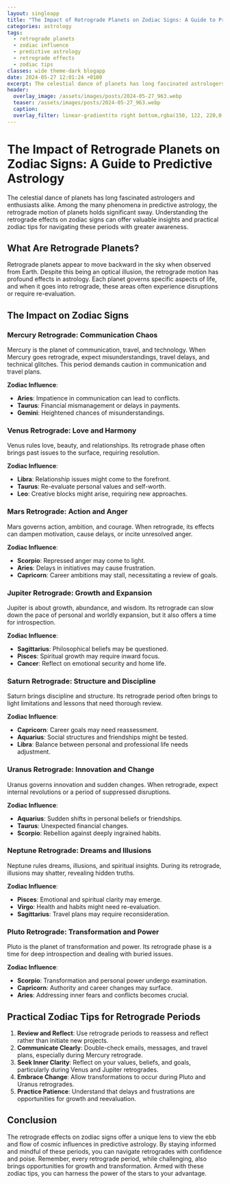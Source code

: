 ```yaml
---
layout: singleapp
title: "The Impact of Retrograde Planets on Zodiac Signs: A Guide to Predictive Astrology"
categories: astrology
tags:
  - retrograde planets
  - zodiac influence
  - predictive astrology
  - retrograde effects
  - zodiac tips
classes: wide theme-dark blogapp
date: 2024-05-27 12:01:24 +0100
excerpt: The celestial dance of planets has long fascinated astrologers and enthusiasts alike. Among the many phenomena in predictive astrology, the retrograde motio...
header:
  overlay_image: /assets/images/posts/2024-05-27_963.webp
  teaser: /assets/images/posts/2024-05-27_963.webp
  caption: 
  overlay_filter: linear-gradient(to right bottom,rgba(150, 122, 220,0.8), rgba(255,245,208,0.5))
---
```


# The Impact of Retrograde Planets on Zodiac Signs: A Guide to Predictive Astrology

The celestial dance of planets has long fascinated astrologers and enthusiasts alike. Among the many phenomena in predictive astrology, the retrograde motion of planets holds significant sway. Understanding the retrograde effects on zodiac signs can offer valuable insights and practical zodiac tips for navigating these periods with greater awareness. 

## What Are Retrograde Planets?

Retrograde planets appear to move backward in the sky when observed from Earth. Despite this being an optical illusion, the retrograde motion has profound effects in astrology. Each planet governs specific aspects of life, and when it goes into retrograde, these areas often experience disruptions or require re-evaluation.

## The Impact on Zodiac Signs

### Mercury Retrograde: Communication Chaos

Mercury is the planet of communication, travel, and technology. When Mercury goes retrograde, expect misunderstandings, travel delays, and technical glitches. This period demands caution in communication and travel plans. 

**Zodiac Influence**:
- **Aries**: Impatience in communication can lead to conflicts.
- **Taurus**: Financial mismanagement or delays in payments.
- **Gemini**: Heightened chances of misunderstandings.

### Venus Retrograde: Love and Harmony

Venus rules love, beauty, and relationships. Its retrograde phase often brings past issues to the surface, requiring resolution.

**Zodiac Influence**:
- **Libra**: Relationship issues might come to the forefront.
- **Taurus**: Re-evaluate personal values and self-worth.
- **Leo**: Creative blocks might arise, requiring new approaches.

### Mars Retrograde: Action and Anger

Mars governs action, ambition, and courage. When retrograde, its effects can dampen motivation, cause delays, or incite unresolved anger.

**Zodiac Influence**:
- **Scorpio**: Repressed anger may come to light.
- **Aries**: Delays in initiatives may cause frustration.
- **Capricorn**: Career ambitions may stall, necessitating a review of goals.

### Jupiter Retrograde: Growth and Expansion

Jupiter is about growth, abundance, and wisdom. Its retrograde can slow down the pace of personal and worldly expansion, but it also offers a time for introspection.

**Zodiac Influence**:
- **Sagittarius**: Philosophical beliefs may be questioned.
- **Pisces**: Spiritual growth may require inward focus.
- **Cancer**: Reflect on emotional security and home life.

### Saturn Retrograde: Structure and Discipline

Saturn brings discipline and structure. Its retrograde period often brings to light limitations and lessons that need thorough review.

**Zodiac Influence**:
- **Capricorn**: Career goals may need reassessment.
- **Aquarius**: Social structures and friendships might be tested.
- **Libra**: Balance between personal and professional life needs adjustment.

### Uranus Retrograde: Innovation and Change

Uranus governs innovation and sudden changes. When retrograde, expect internal revolutions or a period of suppressed disruptions.

**Zodiac Influence**:
- **Aquarius**: Sudden shifts in personal beliefs or friendships.
- **Taurus**: Unexpected financial changes.
- **Scorpio**: Rebellion against deeply ingrained habits.

### Neptune Retrograde: Dreams and Illusions

Neptune rules dreams, illusions, and spiritual insights. During its retrograde, illusions may shatter, revealing hidden truths.

**Zodiac Influence**:
- **Pisces**: Emotional and spiritual clarity may emerge.
- **Virgo**: Health and habits might need re-evaluation.
- **Sagittarius**: Travel plans may require reconsideration.

### Pluto Retrograde: Transformation and Power

Pluto is the planet of transformation and power. Its retrograde phase is a time for deep introspection and dealing with buried issues.

**Zodiac Influence**:
- **Scorpio**: Transformation and personal power undergo examination.
- **Capricorn**: Authority and career changes may surface.
- **Aries**: Addressing inner fears and conflicts becomes crucial.

## Practical Zodiac Tips for Retrograde Periods

1. **Review and Reflect**: Use retrograde periods to reassess and reflect rather than initiate new projects.
2. **Communicate Clearly**: Double-check emails, messages, and travel plans, especially during Mercury retrograde.
3. **Seek Inner Clarity**: Reflect on your values, beliefs, and goals, particularly during Venus and Jupiter retrogrades.
4. **Embrace Change**: Allow transformations to occur during Pluto and Uranus retrogrades.
5. **Practice Patience**: Understand that delays and frustrations are opportunities for growth and reevaluation.

## Conclusion

The retrograde effects on zodiac signs offer a unique lens to view the ebb and flow of cosmic influences in predictive astrology. By staying informed and mindful of these periods, you can navigate retrogrades with confidence and poise. Remember, every retrograde period, while challenging, also brings opportunities for growth and transformation. Armed with these zodiac tips, you can harness the power of the stars to your advantage.